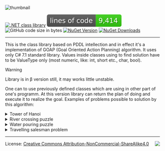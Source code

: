 ![thumbnail](https://github.com/user-attachments/assets/541bf944-0334-4426-87b2-78ce19577ba9)

[![.NET class library](https://github.com/ArBom/SharpPDDL/actions/workflows/dotnet.yml/badge.svg)](https://github.com/ArBom/SharpPDDL/actions/workflows/dotnet.yml)
[![LoC](https://raw.githubusercontent.com/ArBom/SharpPDDL/refs/heads/loc/badge.svg)](https://github.com/ArBom/SharpPDDL/blob/master/.github/workflows/loc.yml)
![GitHub code size in bytes](https://img.shields.io/github/languages/code-size/ArBom/SharpPDDL?style=plastic&logo&color=4bc721)
[![NuGet Version](https://img.shields.io/nuget/vpre/SharpPDDL?style=plastic&logo=nuget&label=NuGet&color=004880&cacheSeconds=7200)](https://www.nuget.org/packages/SharpPDDL)
[![NuGet Downloads](https://img.shields.io/nuget/dt/SharpPDDL?style=plastic&color=004880)](https://nugettrends.com/packages?ids=SharpPDDL&months=6)

---

This is the class library based on PDDL intellection and in effect it's a implementation of GOAP (Goal Oriented Action Planning) algorithm. It uses only C# 7.1 standard library. Values inside classes using to find solution have to be ValueType only (most numeric, like: int, short etc., char, bool).

> [!WARNING]
> Library is in β version still, it may works little unstable.

One can to use previously defined classes which are using in other part of one's programm. At this version library can return the plan of doing and execute it to realize the goal. Examples of problems possible to solution by this algorithm:

<details> 
  <summary>Tower of Hanoi</summary>
  
Treatment the puzzle: [wiki](https://en.wikipedia.org/wiki/Tower_of_Hanoi)
```cs
public class HanoiObj //It cannot be abstract
{
    public int HanoiObjSizeUpSide = 0;
    public bool IsEmptyUpSide;
}

public class HanoiBrick : HanoiObj
{
    readonly public int Size;
}

public class HanoiTable : HanoiObj
{
    public readonly int no;
}
```
```mermaid

classDiagram

namespace Legend {

    class Class{
        Its a block representant some class
    }

    class Object {
        Its a block representant some object / class instance
    }

}

    style Object fill:#391, stroke-style:..
    style Class fill:#139, stroke-style:..

namespace HanoiTower {

    class HanoiObj{
        +int HanoiObjSizeUpSide
        +bool IsEmptyUpSide
    }

    class HanoiBrick{
        +int Size
    }

    class HanoiTable {
        +int no
    }
}
    HanoiObj <|-- HanoiBrick
    HanoiObj <|-- HanoiTable

    style HanoiObj fill:#139, stroke-style:..
    style HanoiBrick fill:#139, stroke-style:..
    style HanoiTable fill:#139, stroke-style:..

namespace SharpPDDL {

    class Root_TreeNode{
        ~SingleTypeOfDomein Content
        ~List~TreeNode~ Children 
    }

    class HanoiObj_SingleTypeOfDomein {
        ~Type Type : BaseShapes.HanoiObj
        ~List~ValueOfThumbnail~ CumulativeValues 
    }

    class 0_TreeNode{
        ~SingleTypeOfDomein Content
        ~List~TreeNode~ Children 
    }

    class HanoiBrick_SingleTypeOfDomein {
        ~Type Type : BaseShapes.HanoiObj
        ~List~ValueOfThumbnail~ CumulativeValues 
    }

    class 1_TreeNode{
        ~SingleTypeOfDomein Content
        ~List~TreeNode~ Children 
    }

    class HanoiTable_SingleTypeOfDomein {
        ~Type Type : BaseShapes.HanoiObj
        ~List~ValueOfThumbnail~ CumulativeValues 
    }
}
    style Root_TreeNode fill:#391, stroke-style:..
    style 0_TreeNode fill:#391, stroke-style:..
    style 1_TreeNode fill:#391, stroke-style:..
    style HanoiObj_SingleTypeOfDomein fill:#391, stroke-style:..
    style HanoiBrick_SingleTypeOfDomein fill:#391, stroke-style:..
    style HanoiTable_SingleTypeOfDomein fill:#391, stroke-style:..
    
    Root_TreeNode --> "Children[0]" 0_TreeNode
    Root_TreeNode --> "Children[1]" 1_TreeNode
    0_TreeNode --> "Content" HanoiBrick_SingleTypeOfDomein
    1_TreeNode --> "Content" HanoiTable_SingleTypeOfDomein
    Root_TreeNode --> "Content" HanoiObj_SingleTypeOfDomein
    HanoiObj_SingleTypeOfDomein ..> "≙" HanoiObj
    HanoiBrick_SingleTypeOfDomein ..> "≙" HanoiBrick
    HanoiTable_SingleTypeOfDomein ..> "≙" HanoiTable

    note for HanoiObj_SingleTypeOfDomein "CumulativeValues:<br> 1: HanoiObSizeUpSide<br> 2: IsEmptyUpSide"
    note for HanoiTable_SingleTypeOfDomein "CumulativeValues:<br> 1: HanoiObSizeUpSide<br> 2: IsEmptyUpSide<br> // int:no is not use in any action"
    note for HanoiBrick_SingleTypeOfDomein "CumulativeValues:<br> 1: HanoiObSizeUpSide<br> 2: IsEmptyUpSide<br> 3: Size"

```
Instances of class used to define action shouldn't be use in other part of program. In time of create actions library create class instance excluding use the class constructor.

For these classes one can define rules in library like "Move brick onto another brick" or "Move brick on table". Preconditions, effect etc. are phrased by library's user as Expressions (System.Linq.Expressions):

```cs
HanoiBrick MovedBrick = null; //you can take brick...
HanoiObj ObjBelowMoved = null; //...from table or another brick... 
HanoiBrick NewStandB = null; //...and put it into bigger brick...
HanoiTable NewStandT = null; //...or empty table spot.

Expression<Predicate<HanoiObj>> ObjectIsNoUp = (HO => HO.IsEmptyUpSide); //Moved brick have to be empty up side
Expression<Predicate<HanoiBrick, HanoiBrick>> PutSmallBrickAtBigger = ((MB, NSB) => (MB.Size < NSB.Size)); //you can put smaller brick onto bigger one
Expression<Predicate<HanoiBrick, HanoiObj>> FindObjBelongMovd = ((MB, OBM) => (MB.Size == OBM.HanoiObjSizeUpSide));

ActionPDDL moveBrickOnBrick = new ActionPDDL("Move brick onto another brick"); //1st action with 3 parameters: MovedBrick, ObjBelowMoved, NewStandB

moveBrickOnBrick.AddPartOfActionSententia(ref MovedBrick, "Place the {0}-size brick ", MB => MB.Size);
moveBrickOnBrick.AddPartOfActionSententia(ref NewStandB, "onto {0}-size brick.", MB => MB.Size);

moveBrickOnBrick.AddPrecondiction("Moved brick is no up", ref MovedBrick, ObjectIsNoUp); //MovedBrick.IsEmptyUpSide == true
moveBrickOnBrick.AddPrecondiction("New stand is empty", ref NewStandB, ObjectIsNoUp); //NewStandB.IsEmptyUpSide == true
moveBrickOnBrick.AddPrecondiction("Small brick on bigger one", ref MovedBrick, ref NewStandB, PutSmallBrickAtBigger); //MovedBrick.Size < NewStandB.Size
moveBrickOnBrick.AddPrecondiction("Find brick bottom moved one", ref MovedBrick, ref ObjBelowMoved, FindObjBelongMovd); //MovedBrick.Size == ObjBelowMoved.HanoiObjSizeUpSide

moveBrickOnBrick.AddEffect("New stand is full", ref NewStandB, NS => NS.IsEmptyUpSide, false); //NewStandB.IsEmptyUpSide = false
moveBrickOnBrick.AddEffect("Old stand is empty", ref ObjBelowMoved, NS => NS.IsEmptyUpSide, true); //ObjBelowMoved.IsEmptyUpSide = true
moveBrickOnBrick.AddEffect("UnConsociate Objs", ref ObjBelowMoved, OS => OS.HanoiObjSizeUpSide, 0); //ObjBelowMoved.HanoiObjSizeUpSide = 0
moveBrickOnBrick.AddEffect("Consociate Bricks", ref NewStandB, NSB => NSB.HanoiObjSizeUpSide, ref MovedBrick, MB => MB.Size); //NewStandB.HanoiObjSizeUpSide = MovedBrick.Size

newDomein.AddAction(moveBrickOnBrick); //Putting empty brick onto bigger one

ActionPDDL moveBrickOnTable = new ActionPDDL("Move brick on table"); //2st action with 3 parameters: MovedBrick, ObjBelowMoved, NewStandT

moveBrickOnTable.AddPartOfActionSententia(ref MovedBrick, "Place the {0}-size brick ", MB => MB.Size);
moveBrickOnTable.AddPartOfActionSententia(ref NewStandT, "onto table no {0}.", NS => NS.no);

moveBrickOnTable.AddPrecondiction("Moved brick is no up", ref MovedBrick, ObjectIsNoUp); //MovedBrick.IsEmptyUpSide == true
moveBrickOnTable.AddPrecondiction("New table is empty", ref NewStandT, ObjectIsNoUp); //NewStandT.IsEmptyUpSide == true
moveBrickOnTable.AddPrecondiction("Find brick bottom moved one", ref MovedBrick, ref ObjBelowMoved, FindObjBelongMovd); //MovedBrick.Size == ObjBelowMoved.HanoiObjSizeUpSide

moveBrickOnTable.AddEffect("New stand is full", ref NewStandT, NS => NS.IsEmptyUpSide, false); //NewStandT.IsEmptyUpSide = false
moveBrickOnTable.AddEffect("Old stand is empty", ref ObjBelowMoved, NS => NS.IsEmptyUpSide, true); //ObjBelowMoved.IsEmptyUpSide = true
moveBrickOnTable.AddEffect("UnConsociate Objs", ref ObjBelowMoved, OS => OS.HanoiObjSizeUpSide, 0); //ObjBelowMoved.HanoiObjSizeUpSide = 0
moveBrickOnTable.AddEffect("Consociate Bricks", ref NewStandT, NST => NST.HanoiObjSizeUpSide, ref MovedBrick, MB => MB.Size); //NewStandT.HanoiObjSizeUpSide = MovedBrick.Size

newDomein.AddAction(moveBrickOnTable); //Putting empty brick onto empty table spot
```

Solution output for 3-bricks-hanoi-tower problem:
```
Transfer bricks onto table no. 3 determined!!! Total Cost: 7
Move brick on table: Place the 1-size brick onto table no 2.
Move brick on table: Place the 2-size brick onto table no 1.
Move brick onto another brick: Place the 1-size brick onto 2-size brick.
Move brick on table: Place the 3-size brick onto table no 2.
Move brick on table: Place the 1-size brick onto table no 0.
Move brick onto another brick: Place the 2-size brick onto 3-size brick.
Move brick onto another brick: Place the 1-size brick onto 2-size brick.
```
</details>

<details> 
  <summary>River crossing puzzle</summary>
  
Treatment the puzzle: [wiki](https://en.wikipedia.org/wiki/Wolf,_goat_and_cabbage_problem)

Putting a thing to the boat:
```cs
    ActionPDDL TakingCabbage = new ActionPDDL("TakingCabbage");
    TakingCabbage.AddPartOfActionSententia("Take the cabbage.");
    TakingCabbage.AddPrecondiction("Boat is near the bank", ref nextToBank, b => b.IsBoat);
    TakingCabbage.AddPrecondiction("Cabbage is at the bank", ref nextToBank, b => b.IsCabbage);
    TakingCabbage.AddPrecondiction("Boat is empty", ref boat, b => !b.IsCabbage && !b.IsGoat && !b.IsWolf);
    TakingCabbage.AddEffect("Remove the cabbage from the bank", ref nextToBank, b => b.IsCabbage, false);
    TakingCabbage.AddEffect("Put the cabbage on the boat", ref boat, b => b.IsCabbage, true);
    RiverCrossing.AddAction(TakingCabbage);
```

Putting a thing away:
```cs
    ActionPDDL PutCabbageAway = new ActionPDDL("PuttingCabbageAway");
    PutCabbageAway.AddPartOfActionSententia("Put the cabbage away.");
    PutCabbageAway.AddPrecondiction("Boat is near the bank", ref nextToBank, b => b.IsBoat);
    PutCabbageAway.AddPrecondiction("Goat is on the bank", ref boat, b => b.IsCabbage);
    PutCabbageAway.AddEffect("Remove the goat from the bank", ref nextToBank, b => b.IsCabbage, true);
    PutCabbageAway.AddEffect("Add the goat to the boat", ref boat, b => b.IsCabbage, false);
    RiverCrossing.AddAction(PutCabbageAway);
```

One need to use the above 3 times. For the cabbage, goat and wolf.

Going to the other river bank:
```cs
    ActionPDDL CrossTheRiver = new ActionPDDL("CrossingTheRiver");
    CrossTheRiver.AddPartOfActionSententia("Cross the river.");
    CrossTheRiver.AddPrecondiction("Boat is near the bank", ref nextToBank, b => b.IsBoat);
    CrossTheRiver.AddPrecondiction("Nothing won't be eaten", ref nextToBank, b => b.IsGoat ? (!b.IsCabbage && !b.IsWolf) : true );
    RiverBank SecendBank = null;
    CrossTheRiver.AddEffect("Leave the river bank", ref nextToBank, b => b.IsBoat, false);
    CrossTheRiver.AddEffect("Go to the other bank", ref SecendBank, b => b.IsBoat, true);
    RiverCrossing.AddAction(CrossTheRiver);
```

Generated plan:
```
1: Take the goat.
2: Cross the river.
3: Put the goat away.
4: Cross the river.
5: Take the wolf.
6: Cross the river.
7: Put the wolf away.
8: Take the goat.
9: Cross the river.
10: Put the goat away.
11: Take the cabbage.
12: Cross the river.
13: Put the cabbage away.
14: Cross the river.
15: Take the goat.
16: Cross the river.
17: Put the goat away.
```

</details>

<details> 
  <summary>Water pouring puzzle</summary>
  
Treatment the puzzle: [wiki](https://en.wikipedia.org/wiki/Water_pouring_puzzle) 
    
  ```cs
public class WaterJug
{
    public readonly float Capacity;
    public float flood;
    ⁝
}
```    
```cs
DomeinPDDL DecantingDomein = new DomeinPDDL("Decanting problems"); //In this problem...

ActionPDDL DecantWater = new ActionPDDL("Decant water"); //...you need one action with 2 arguments:
WaterJug SourceJug = null; //The jug from which you pour,
WaterJug DestinationJug = null; // and the jug you pour into.

DecantWater.AddPartOfActionSententia(ref SourceJug, "from {0}-liter jug ", SJ => SJ.Capacity);
DecantWater.AddPartOfActionSententia(ref DestinationJug, "to the {0}-liter jug.", DJ => DJ.Capacity);

//In the effect of decanting the level in the jug from which you pour is maked smaller after that,...
DecantWater.AddEffect( //SourceJug.flood = DestinationJug.flood + SourceJug.flood >= DestinationJug.Capacity ? SourceJug.flood - DestinationJug.Capacity + DestinationJug.flood : 0
    "Reduce source jug flood",
    ref SourceJug,
    Source_Jug => Source_Jug.flood,
    ref DestinationJug,
    (Source_Jug, Destination_Jug) => Destination_Jug.flood + Source_Jug.flood >= Destination_Jug.Capacity ? Source_Jug.flood - Destination_Jug.Capacity + Destination_Jug.flood : 0);

//...the level in the jug you pour into is maked bigger.
DecantWater.AddEffect( //DestinationJug.flood = DestinationJug.flood + SourceJug.flood >= DestinationJug.Capacity ? DestinationJug.Capacity : DestinationJug.flood + SourceJug.flood
    "Increase destination jug flood",
    ref DestinationJug,
    Destination_Jug => Destination_Jug.flood,
    ref SourceJug,
    (Destination_Jug, Source_Jug) => Destination_Jug.flood + Source_Jug.flood >= Destination_Jug.Capacity ? Destination_Jug.Capacity : Destination_Jug.flood + Source_Jug.flood);

//One need to do as fast as possible
DecantWater.DefineActionCost(ref SourceJug, ref DestinationJug, (S, D) => WaterJug.DecantedWater(S.flood, D.Capacity, D.flood));

DecantingDomein.AddAction(DecantWater);
```
```
SharpPDDL : Divide in half determined!!! Total Cost: 22
Decant water: from 8-liter jug to the 5-liter jug. Action cost: 5
Decant water: from 5-liter jug to the 3-liter jug. Action cost: 3
Decant water: from 3-liter jug to the 8-liter jug. Action cost: 3
Decant water: from 5-liter jug to the 3-liter jug. Action cost: 2
Decant water: from 8-liter jug to the 5-liter jug. Action cost: 5
Decant water: from 5-liter jug to the 3-liter jug. Action cost: 1
Decant water: from 3-liter jug to the 8-liter jug. Action cost: 3
all states generated
```
</details>

<details> 
  <summary>Travelling salesman problem</summary>
   
Treatment the problem: [wiki](https://en.wikipedia.org/wiki/Travelling_salesman_problem)

Define the action:
```cs
ActionPDDL Travel = new ActionPDDL("Travel");
City From = null; //Salesman leaves "From" city,
City To = null; //and goes to "To" city.

Travel.AddPartOfActionSententia(ref To, "Go to {0}.", T => T.Name);

Travel.AddPrecondiction( // From.SalesmanHere == true
    "Salesnam is in FROM city now",
    ref From,
    F => F.SalesmanHere);

//Salesman visit city only one time
Travel.AddPrecondiction( // To.Visiting == false
    "Salesnam havent been in TO city",
    ref To,
    F => !F.Visited);

Travel.AddEffect( // From.SalesmanHere = false
    "Salesman leaves city",
    ref From,
    F => F.SalesmanHere,
    false);

Travel.AddEffect( // To.SalesmanHere = true
    "Salesman arrives new city",
    ref To,
    T => T.SalesmanHere,
    true);

Travel.AddEffect( // To.Visited = true
    "Salesman visit new city",
    ref To,
    T => T.Visited,
    true);

Travel.DefineActionCost(ref From, ref To, (F, T) => CitiesAPI.DistanceAPI(F.PostalCode, T.PostalCode));
```
Some DistanceMatrix / Travel action cost:

| Distance | Koszalin | Gniezno | Kraków | Płock | Poznań | Warszawa | Lublin |
| :---     | :---:    | :---:   | :---:  | :---: | :---:  | :---:    | :---:  |
| Koszalin | 0        | 245     | 700    | 372   | 250    | 520      | 687    |
| Gniezno  | 245      | 0       | 456    | 165   | 48     | 293      | 448    |
| Kraków   | 700      | 456     | 0      | 364   | 458    | 290      | 304    |
| Płock    | 372      | 165     | 364    | 0     | 227    | 109      | 295    |
| Poznań   | 250      | 48      | 458    | 227   | 0      | 311      | 478    |
| Warszawa | 520      | 293     | 290    | 109   | 311    | 0        | 173    |
| Lublin   | 687      | 448     | 304    | 295   | 478    | 173      | 0      |

```
SharpPDDL : Visit all cities determined!!! Total Cost: 1806
Travel: Go to Gniezno. Action cost: 245
Travel: Go to Poznan. Action cost: 48
Travel: Go to Plock. Action cost: 227
Travel: Go to Warszawa. Action cost: 109
Travel: Go to Lublin. Action cost: 173
Travel: Go to Kraków. Action cost: 304
Travel: Go to Koszalin. Action cost: 700
```

Make you sure about the solution with another program: [AtoZmath.com](https://cbom.atozmath.com/CBOM/Assignment.aspx?q=tsnn&q1=0%2C245%2C700%2C372%2C250%2C520%2C687%3B245%2C0%2C456%2C165%2C48%2C293%2C448%3B700%2C456%2C0%2C364%2C458%2C290%2C304%3B372%2C165%2C364%2C0%2C227%2C109%2C295%3B250%2C48%2C458%2C227%2C0%2C311%2C478%3B520%2C293%2C290%2C109%2C311%2C0%2C173%3B687%2C448%2C304%2C295%2C478%2C173%2C0%60MIN%60Koszalin%2CGniezno%2CKrak%C3%B3w%2CP%C5%82ock%2CPozna%C5%84%2CWarszawa%2CLublin%60Koszalin%2CGniezno%2CKrak%C3%B3w%2CP%C5%82ock%2CPozna%C5%84%2CWarszawa%2CLublin%60false%60false&do=1#tblSolution)

</details>

---
<img align="right" src="https://github.com/user-attachments/assets/85f24e2f-18b7-417f-bd34-4fef48890ee2">

License: [Creative Commons Attribution-NonCommercial-ShareAlike4.0](https://creativecommons.org/licenses/by-nc-sa/4.0/legalcode)
